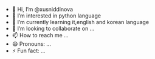 - 👋 Hi, I’m @xusniddinova
- 👀 I’m interested in python language
- 🌱 I’m currently learning it,english and korean language
- 💞️ I’m looking to collaborate on ...
- 📫 How to reach me ...
- 😄 Pronouns: ...
- ⚡ Fun fact: ...

<!---
xusniddinova83/xusniddinova83 is a ✨ special ✨ repository because its `README.md` (this file) appears on your GitHub profile.
You can click the Preview link to take a look at your changes.
--->
